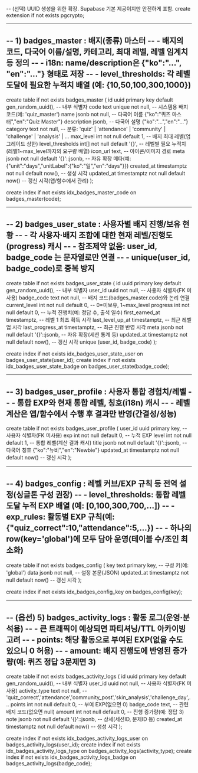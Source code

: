 -- (선택) UUID 생성을 위한 확장. Supabase 기본 제공이지만 안전하게 포함.
create extension if not exists pgcrypto;

--------------------------------------------------------------------------------
-- 1) badges_master : 배지(종류) 마스터
--    - 배지의 코드, 다국어 이름/설명, 카테고리, 최대 레벨, 레벨 임계치 등 정의
--    - i18n: name/description은 {"ko":"...", "en":"..."} 형태로 저장
--    - level_thresholds: 각 레벨 도달에 필요한 누적치 배열 (예: {10,50,100,300,1000})
--------------------------------------------------------------------------------
create table if not exists badges_master (
  id                uuid primary key default gen_random_uuid(),             -- 내부 식별자
  code              text unique not null,                                   -- 시스템용 배지 코드(예: 'quiz_master')
  name              jsonb not null,                                         -- 다국어 이름 {"ko":"퀴즈 마스터","en":"Quiz Master"}
  description       jsonb,                                                  -- 다국어 설명 {"ko":"...","en":"..."}
  category          text not null,                                          -- 분류: 'quiz' | 'attendance' | 'community' | 'challenge' | 'analysis' | ...
  max_level         int  not null default 1,                                 -- 배지 최대 레벨(업그레이드 상한)
  level_thresholds  int[] not null default '{}',                             -- 레벨별 필요 누적치 (레벨1~max_level까지의 요구량 배열)
  icon_url          text,                                                   -- 아이콘/이미지 경로
  meta              jsonb not null default '{}'::jsonb,                      -- 자유 확장 메타(예: {"unit":"days","unitLabel":{"ko":"일","en":"days"}})
  created_at        timestamptz not null default now(),                      -- 생성 시각
  updated_at        timestamptz not null default now()                       -- 갱신 시각(앱/함수에서 관리)
);

create index if not exists idx_badges_master_code on badges_master(code);


--------------------------------------------------------------------------------
-- 2) badges_user_state : 사용자별 배지 진행/보유 현황
--    - 각 사용자·배지 조합에 대한 현재 레벨/진행도(progress) 캐시
--    - 참조제약 없음: user_id, badge_code 는 문자열로만 연결
--    - unique(user_id, badge_code)로 중복 방지
--------------------------------------------------------------------------------
create table if not exists badges_user_state (
  id                uuid primary key default gen_random_uuid(),             -- 내부 식별자
  user_id           uuid not null,                                          -- 사용자 식별자(FK 미사용)
  badge_code        text not null,                                          -- 배지 코드(badges_master.code)와 논리 연결
  current_level     int  not null default 0,                                 -- 0=미보유, 1~max_level
  progress          int  not null default 0,                                 -- 누적 진행치(예: 정답 수, 출석 일수)
  first_earned_at   timestamptz,                                            -- 레벨 1 최초 획득 시각
  last_level_up_at  timestamptz,                                            -- 최근 레벨업 시각
  last_progress_at  timestamptz,                                            -- 최근 진행 반영 시각
  meta              jsonb not null default '{}'::jsonb,                      -- 자유 확장(세션 통계 등)
  updated_at        timestamptz not null default now(),                      -- 갱신 시각
  unique (user_id, badge_code)
);

create index if not exists idx_badges_user_state_user  on badges_user_state(user_id);
create index if not exists idx_badges_user_state_badge on badges_user_state(badge_code);


--------------------------------------------------------------------------------
-- 3) badges_user_profile : 사용자 통합 경험치/레벨
--    - 통합 EXP와 현재 통합 레벨, 칭호(i18n) 캐시
--    - 레벨 계산은 앱/함수에서 수행 후 결과만 반영(간결성/성능)
--------------------------------------------------------------------------------
create table if not exists badges_user_profile (
  user_id     uuid primary key,                                            -- 사용자 식별자(FK 미사용)
  exp         int  not null default 0,                                      -- 누적 EXP
  level       int  not null default 1,                                      -- 통합 레벨(계산 결과 캐시)
  title       jsonb not null default '{}'::jsonb,                           -- 다국어 칭호 {"ko":"뉴비","en":"Newbie"}
  updated_at  timestamptz not null default now()                            -- 갱신 시각
);


--------------------------------------------------------------------------------
-- 4) badges_config : 레벨 커브/EXP 규칙 등 전역 설정(싱글톤 구성 권장)
--    - level_thresholds: 통합 레벨 도달 누적 EXP 배열 (예: [0,100,300,700,...])
--    - exp_rules: 활동별 EXP 규칙(예: {"quiz_correct":10,"attendance":5,...})
--    - 하나의 row(key='global')에 모두 담아 운영(테이블 수/조인 최소화)
--------------------------------------------------------------------------------
create table if not exists badges_config (
  key         text primary key,                                             -- 구성 키(예: 'global')
  data        jsonb not null,                                               -- 설정 본문(JSON)
  updated_at  timestamptz not null default now()                            -- 갱신 시각
);

create index if not exists idx_badges_config_key on badges_config(key);


--------------------------------------------------------------------------------
-- (옵션) 5) badges_activity_logs : 활동 로그(운영·분석용)
--        - 큰 트래픽이 예상되면 파티셔닝/TTL 아카이빙 고려
--        - points: 해당 활동으로 부여된 EXP(없을 수도 있으니 0 허용)
--        - amount: 배지 진행도에 반영된 증가량(예: 퀴즈 정답 3문제면 3)
--------------------------------------------------------------------------------
create table if not exists badges_activity_logs (
  id            uuid primary key default gen_random_uuid(),                 -- 내부 식별자
  user_id       uuid not null,                                              -- 사용자 식별자(FK 미사용)
  activity_type text not null,                                              -- 'quiz_correct','attendance','community_post','skin_analysis','challenge_day',...
  points        int  not null default 0,                                     -- 부여 EXP(없으면 0)
  badge_code    text,                                                       -- 관련 배지 코드(없으면 null)
  amount        int  not null default 0,                                     -- 진행 증가량(예: 정답 3)
  note          jsonb not null default '{}'::jsonb,                          -- 상세(세션ID, 문제ID 등)
  created_at    timestamptz not null default now()                           -- 생성 시각
);

create index if not exists idx_badges_activity_logs_user on badges_activity_logs(user_id);
create index if not exists idx_badges_activity_logs_type on badges_activity_logs(activity_type);
create index if not exists idx_badges_activity_logs_badge on badges_activity_logs(badge_code);